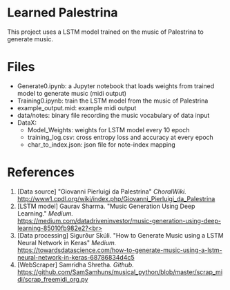 # Learned Palestrina
This project uses a LSTM model trained on the music of Palestrina to generate music.

# Files
* Generate0.ipynb: a Jupyter notebook that loads weights from trained model to generate music (midi output)
* Training0.ipynb: train the LSTM model from the music of Palestrina
* example_output.mid: example midi output
* data/notes: binary file recording the music vocabulary of data input
* DataX:
  * Model_Weights: weights for LSTM model every 10 epoch
  * training_log.csv: cross entropy loss and accuracy at every epoch
  * char_to_index.json: json file for note-index mapping

# References
1. [Data source] "Giovanni Pierluigi da Palestrina" *ChoralWiki.* 
    <br>http://www1.cpdl.org/wiki/index.php/Giovanni_Pierluigi_da_Palestrina <br>
2. [LSTM model] Gaurav Sharma. "Music Generation Using Deep Learning." *Medium.*
    <br>https://medium.com/datadriveninvestor/music-generation-using-deep-learning-85010fb982e2?<br>
3. [Data processing] Sigurður Skúli. "How to Generate Music using a LSTM Neural Network in Keras" *Medium.*
    <br>https://towardsdatascience.com/how-to-generate-music-using-a-lstm-neural-network-in-keras-68786834d4c5<br>
4. [WebScraper] Samridha Shretha. *Github.*
    <br>https://github.com/SamSamhuns/musical_python/blob/master/scrap_midi/scrap_freemidi_org.py<br>
